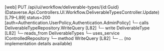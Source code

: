 [web] PUT /api/ui/workflow/deliverable-types/{id:Guid}  (Dataverse.Api.Controllers.UI.Workflow.DeliverableTypesController.Update)  [L79–L89] status=200 [auth=Authentication.UserPolicy,Authentication.AdminPolicy]
  └─ calls DeliverableTypeRepository.WriteQuery [L82]
  └─ write DeliverableType [L82]
    └─ reads_from DeliverableTypes
  └─ uses_service IControlledRepository<DeliverableType>
    └─ method WriteQuery [L82]
      └─ ... (no implementation details available)

